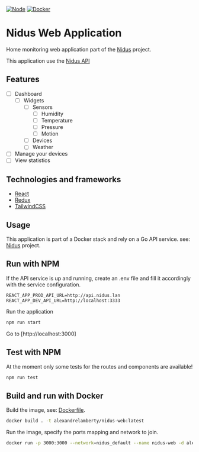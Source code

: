 [![Node](https://github.com/alexandrelamberty/nidus-web-app/actions/workflows/node.yaml/badge.svg)](https://github.com/alexandrelamberty/nidus-web-app/actions/workflows/node.yaml)
[![Docker](https://github.com/alexandrelamberty/nidus-web-app/actions/workflows/docker.yaml/badge.svg)](https://github.com/alexandrelamberty/nidus-web-app/actions/workflows/docker.yaml)

# Nidus Web Application

Home monitoring web application part of the
[Nidus](https://github.com/alexandrelamberty/nidus) project.

This application use the [Nidus API](https://github.com/alexandrelamberty/nidus-api)

## Features

- [ ] Dashboard
  - [ ] Widgets
    - [ ] Sensors
      - [ ] Humidity
      - [ ] Temperature
      - [ ] Pressure
      - [ ] Motion
    - [ ] Devices
    - [ ] Weather
- [ ] Manage your devices
- [ ] View statistics

## Technologies and frameworks

- [React](https://reactjs.org/)
- [Redux](https://redux-toolkit.js.org/)
- [TailwindCSS](https://tailwindcss.com/)

## Usage

This application is part of a Docker stack and rely on a Go API service. see:
[Nidus](https://github.com/alexandrelamberty/nidus) project.

## Run with NPM

If the API service is up and running, create an .env file and fill it
accordingly with the service configuration.

```properties
REACT_APP_PROD_API_URL=http://api.nidus.lan
REACT_APP_DEV_API_URL=http://localhost:3333
```

Run the application

```bash
npm run start
```

Go to [http://localhost:3000]

## Test with NPM

At the moment only some tests for the routes and components are available!

```bash
npm run test
```

## Build and run with Docker

Build the image, see: [Dockerfile](./Dockerfile).

```bash
docker build . -t alexandrelamberty/nidus-web:latest
```

Run the image, specify the ports mapping and network to join.

```bash
docker run -p 3000:3000 --network=nidus_default --name nidus-web -d alexandrelamberty/nidus-web:latest
```
